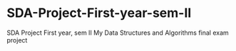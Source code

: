 # SDA-Project-First-year-sem-II
SDA Project First year, sem II
My Data Structures and Algorithms final exam project
